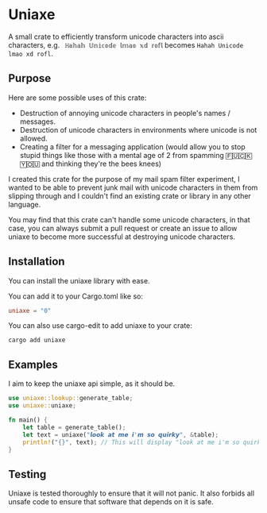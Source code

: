 # Uniaxe

A small crate to efficiently transform unicode characters into ascii characters, e.g. `
ℍ𝕒𝕙𝕒𝕙 𝕌𝕟𝕚𝕔𝕠𝕕𝕖 𝕝𝕞𝕒𝕠 𝕩𝕕 𝕣𝕠𝕗𝕝` becomes `Hahah Unicode lmao xd rofl`.

## Purpose

Here are some possible uses of this crate:

- Destruction of annoying unicode characters in people's names / messages.
- Destruction of unicode characters in environments where unicode is not allowed.
- Creating a filter for a messaging application (would allow you to stop stupid things like those with a mental age of 2 from spamming `🄵🅄🄲🄺 🅈🄾🅄` and thinking they're the bees knees)

I created this crate for the purpose of my mail spam filter experiment, I wanted to be able to prevent junk mail with unicode characters in them from slipping through and I couldn't find an existing crate or library in any other language.

You may find that this crate can't handle some unicode characters, in that case, you can always submit a pull request or create an issue to allow uniaxe to become more successful at destroying unicode characters.

## Installation
You can install the uniaxe library with ease.

You can add it to your Cargo.toml like so:

```toml
uniaxe = "0"
```

You can also use cargo-edit to add uniaxe to your crate:

```
cargo add uniaxe
```

## Examples
I aim to keep the uniaxe api simple, as it should be.

```rust
use uniaxe::lookup::generate_table;
use uniaxe::uniaxe;

fn main() {
    let table = generate_table();
    let text = uniaxe("𝙡𝙤𝙤𝙠 𝙖𝙩 𝙢𝙚 𝙞'𝙢 𝙨𝙤 𝙦𝙪𝙞𝙧𝙠𝙮", &table);
    println!("{}", text); // This will display "look at me i'm so quirky"
}
```

## Testing
Uniaxe is tested thoroughly to ensure that it will not panic. It also forbids all unsafe code to ensure that software that depends on it is safe.
